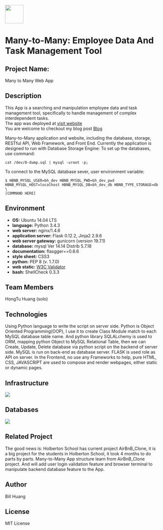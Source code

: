 <img src="https://github.com/billhong6981/Many-to-Many/blob/master/BH-logo.png" width="60" height="60" />

# Many-to-Many: Employee Data And Task Management Tool

## Project Name:
Many to Many Web App

## Description
This App is a searching and manipulation employee data and task management tool, specifically to handle management of complex interdependent tasks.  
The app was deployed at [visit website](http://35.243.203.94/)  
You are welcome to checkout my blog post [Blog](https://www.linkedin.com/pulse/hand-on-project-your-friend-bill-huang/)

Many-to-Many application and website, including the database, storage, RESTful API, Web Framework, and Front End.  Currently the application is designed to run with Database Storage Engine:
To set up the databases, use command:  
```
cat /dev/8-dump.sql | mysql -uroot -p;
```
To connect to the MySQL database sever, user environment variable:
```
$ HBNB_MYSQL_USER=bh_dev HBNB_MYSQL_PWD=bh_dev_pwd HBNB_MYSQL_HOST=localhost HBNB_MYSQL_DB=bh_dev_db HBNB_TYPE_STORAGE=db \
[COMMAND HERE]
```

## Environment

* __OS:__ Ubuntu 14.04 LTS
* __language:__ Python 3.4.3
* __web server:__ nginx/1.4.6
* __application server:__ Flask 0.12.2, Jinja2 2.9.6
* __web server gateway:__ gunicorn (version 19.7.1)
* __database:__ mysql Ver 14.14 Distrib 5.7.18
* __documentation:__ flasgger==0.6.6
* __style sheet:__ CSS3
* __python:__ PEP 8 (v. 1.7.0)
* __web static:__ [W3C Validator](https://validator.w3.org/)
* __bash:__ ShellCheck 0.3.3


## Team Members
HongTu Huang (solo)


## Technologies
Using Python language to write the script on server side. Python is Object Oriented Programming(OOP), I use it to create Class Module match to each MySQL database table name. And python library SQLALchemy is used to ORM, mapping python Object to MySQL Relational Table, then we can Create, Update, Delete database via python script on the backend of server side.
MySQL is run on back-end as database server.
FLASK is used role as API on server.
In the Frontend, no use any Frameworks to help, pure HTML, CSS, JAVASCRIPT are used to compose and render webpages, either static or dynamic pages.


## Infrastructure
<img src="https://github.com/billhong6981/Many-to-Many/blob/master/dev/WebStack.png" />


## Databases
<img src="https://github.com/billhong6981/Many-to-Many/blob/master/dev/DataStructure.png" />


## Related Project
The good news is: Holberton School has current project AirBnB_Clone, it is a big project for the students in Holberton School, it took 4 months to do parts by parts. Many-to-Many App structure learn from AirBnB_Clone project. And will add user login validation feature and browser terminal to manipulate backend database feature to the App.


## Author
Bill Huang

## License
MIT License
